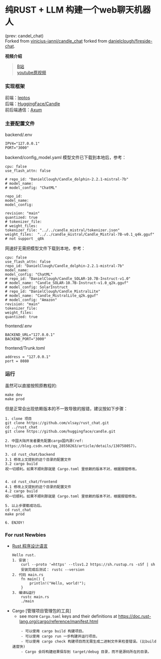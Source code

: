 # 纯RUST + LLM 构建一个web聊天机器人  
(prev: candel_chat)  
Forked from [vinicius-ianni/candle_chat](https://github.com/vinicius-ianni/candle_chat) forked from [danielclough/fireside-chat](https://github.com/danielclough/fireside-chat). 

**视频介绍**   
> [B站](https://www.bilibili.com/video/BV1oAgKehEom)  
> [youtube原视频](https://www.youtube.com/watch?v=Jw1E3LnNG0o)  


### 实现框架
前端：[leptos](https://github.com/leptos-rs/leptos)  
后端：[HuggingFace/Candle](https://github.com/huggingface/candle/)  
前后端通信：[Axum](https://github.com/tokio-rs/axum)  


### 主要配置文件
backend/.env  
```
IPV4="127.0.0.1"
PORT="3000"
```

backend/config_model.yaml
模型文件已下载到本地后，参考：
```
cpu: false
use_flash_attn: false

# repo_id: "DanielClough/Candle_dolphin-2.2.1-mistral-7b"
# model_name: 
# model_config: "ChatML"

repo_id: 
model_name: 
model_config:

revision: "main"
quantized: true
# tokenizer_file:
# weight_files:
tokenizer_file: "../../candle_mistral/tokenizer.json"
weight_files:  "../../candle_mistral/Candle_Mistral-7B-v0.1_q4k.gguf" # not support _q8k 

```

网速好无需把模型文件下载到本地，参考：
```
cpu: false
use_flash_attn: false
repo_id: "DanielClough/Candle_dolphin-2.2.1-mistral-7b"
model_name: 
model_config: "ChatML"
# repo_id: "DanielClough/Candle_SOLAR-10.7B-Instruct-v1.0"
# model_name: "Candle_SOLAR-10.7B-Instruct-v1.0_q2k.gguf"
# model_config: SolarInstruct
# repo_id: "DanielClough/Candle_MistralLite"
# model_name: "Candle_MistralLite_q2k.gguf"
# model_config: "Amazon"
revision: "main"
tokenizer_file:
weight_files:
quantized: true
```

frontend/.env  
```
BACKEND_URL="127.0.0.1"
BACKEND_PORT="3000"
```

frontend/Trunk.toml
```
address = "127.0.0.1"
port = 8080
```

### 运行
虽然可以直接按照原教程的:
```
make dev
make prod
```
但是正常会出现依赖版本的不一致导致的报错，建议按如下步骤：
 
```
1. clone 项目
git clone https://github.com/xlsay/rust_chat.git
cd ../rust_chat
git clone https://github.com/huggingface/candle.git

2. 中国大陆开发者要先配置cargo国内源(ref: https://blog.csdn.net/qq_28550263/article/details/130758057)。

3. cd rust_chat/backend
3.1 修改上文提到的这个目录的配置文件 
3.2 cargo build
祝一切顺利。如果不顺利那就是 Cargo.toml 里依赖的版本不对，根据报错修改。


4. cd rust_chat/frontend
4.1 修改上文提到的这个目录的配置文件 
4.2 cargo build
祝一切顺利。如果不顺利那就是 Cargo.toml 里依赖的版本不对，根据报错修改。

5. 以上步骤都成功后。
cd rust_chat
make prod

6. ENJOY!
```

### For rust Newbies
- [Rust 程序设计语言](https://rustwiki.org/zh-CN/book/ch01-01-installation.html)
    ```shell
    Hello rust.
    1. 安装：
        curl --proto '=https' --tlsv1.2 https://sh.rustup.rs -sSf | sh  
        安装完成后测试： rustc --version  
    2. 代码 main.rs
        fn main() {
            println!("Hello, world!");
        }
    3. 编译&运行
        rustc main.rs
        ./main

    ```
- Cargo [管理项目管理包的工具]
    - see more `Cargo.toml` keys and their definitions at https://doc.rust-lang.org/cargo/reference/manifest.html
    ```
        - 可以使用 cargo build 构建项目。
        - 可以使用 cargo run 一步构建并运行项目。
        - 可以使用 cargo check 构建项目而无需生成二进制文件来检查错误。(比build速度快)
        - Cargo 会将构建结果保存到 target/debug 目录，而不是源码所在的目录。
    ```
